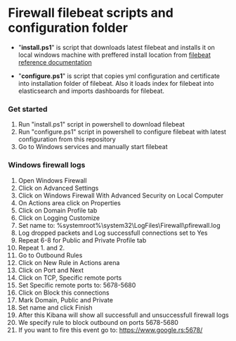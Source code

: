# Firewall filebeat scripts and configuration folder

- "__install.ps1__" is script that downloads latest filebeat and installs it on local windows machine with preffered install location from [filebeat reference documentation](https://www.elastic.co/guide/en/beats/filebeat/current/filebeat-installation.html)

- "__configure.ps1__" is script that copies yml configuration and certificate into installation folder of filebeat. Also it loads index for filebeat into elasticsearch and imports dashboards for filebeat.

### Get started

1. Run "install.ps1" script in powershell to download filebeat
2. Run "configure.ps1" script in powershell to configure filebeat with latest configuration from this repository
3. Go to Windows services and manually start filebeat

### Windows firewall logs

1. Open Windows Firewall
2. Click on Advanced Settings
3. Click on Windows Firewall With Advanced Security on Local Computer
4. On Actions area click on Properties
5. Click on Domain Profile tab
6. Click on Logging Customize
7. Set name to: %systemroot%\system32\LogFiles\Firewall\pfirewall.log
8. Log dropped packets and Log successfull connections set to Yes
9. Repeat 6-8 for Public and Private Profile tab
10. Repeat 1. and 2.
11. Go to Outbound Rules
12. Click on New Rule in Actions arena
13. Click on Port and Next
14. Click on TCP, Specific remote ports
15. Set Specific remote ports to: 5678-5680
16. Click on Block this connections
17. Mark Domain, Public and Private
18. Set name and click Finish
19. After this Kibana will show all successfull and unsuccessfull firewall logs
20. We specify rule to block outbound on ports 5678-5680
21. If you want to fire this event go to: https://www.google.rs:5678/ 
